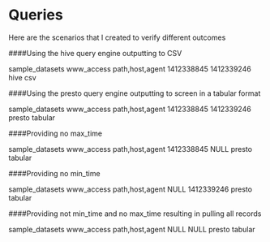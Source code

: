 # Queries

Here are the scenarios that I created to verify different outcomes

####Using the hive query engine outputting to CSV

sample_datasets www_access path,host,agent 1412338845 1412339246  hive  csv

####Using the presto query engine outputting to screen in a tabular format

sample_datasets www_access path,host,agent 1412338845 1412339246  presto  tabular

####Providing no max_time

sample_datasets www_access path,host,agent 1412338845 NULL  presto  tabular

####Providing no min_time

sample_datasets www_access path,host,agent NULL 1412339246  presto  tabular

####Providing not min_time and no max_time resulting in pulling all records

sample_datasets www_access path,host,agent NULL NULL  presto  tabular


